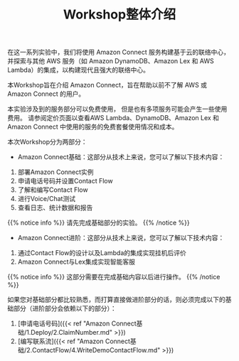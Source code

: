 ﻿---
title: "Workshop整体介绍"
chapter: false
weight: 1
---

在这一系列实验中，我们将使用 Amazon Connect 服务构建基于云的联络中心，并探索与其他 AWS 服务（如 Amazon DynamoDB、Amazon Lex 和 AWS Lambda）的集成，以构建现代且强大的联络中心。

本Workshop旨在介绍 Amazon Connect，旨在帮助以前不了解 AWS 或 Amazon Connect 的用户。

 本实验涉及到的服务部分可以免费使用， 但是也有多项服务可能会产生一些使用费用。 请参阅定价页面以查看AWS Lambda、DynamoDB、Amazon Lex 和 Amazon Connect 中使用的服务的免费套餐使用情况和成本。

本次Workshop分为两部分：

- Amazon Connect基础：这部分从技术上来说，您可以了解以下技术内容：

1. 部署Amazon Connect实例
2. 申请电话号码并设置Contact Flow
3. 了解和编写Contact Flow
4. 进行Voice/Chat测试
5. 查看日志、统计数据和报告


{{% notice info %}}
请先完成基础部分的实验。
{{% /notice  %}}

- Amazon Connect进阶：这部分从技术上来说，您可以了解以下技术内容：

1. 通过Contact Flow的设计以及Lambda的集成实现挂机后评价
2. Amazon Connect与Lex集成实现智能客服


{{% notice info %}}
这部分需要在完成基础内容以后进行操作。
{{% /notice  %}}

如果您对基础部分都比较熟悉，而打算直接做进阶部分的话，则必须完成以下的基础部分（进阶部分会依赖以下的部分）：
1. [申请电话号码]({{< ref "Amazon Connect基础/1.Deploy/2.ClaimNumber.md" >}})
2. [编写联系流]({{< ref "Amazon Connect基础/2.ContactFlow/4.WriteDemoContactFlow.md" >}})







